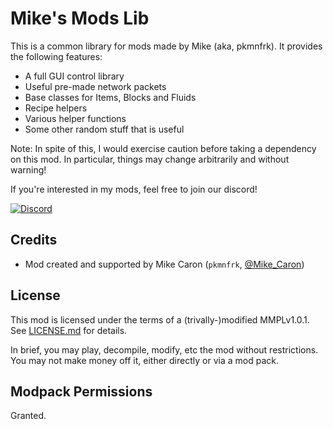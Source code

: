 # Mike's Mods Lib

This is a common library for mods made by Mike (aka, pkmnfrk). It provides the following features:

* A full GUI control library
* Useful pre-made network packets
* Base classes for Items, Blocks and Fluids
* Recipe helpers
* Various helper functions
* Some other random stuff that is useful

Note: In spite of this, I would exercise caution before taking a dependency on this mod. In particular, things may change arbitrarily and without warning!

If you're interested in my mods, feel free to join our discord!

[![Discord](https://img.shields.io/discord/501821606062981121.svg?style=plastic&logo=discord)](https://discord.gg/S254Nuh)


## Credits

 * Mod created and supported by Mike Caron (`pkmnfrk`, [@Mike_Caron](https://twitter.com/Mike_Caron))
 
## License

This mod is licensed under the terms of a (trivally-)modified MMPLv1.0.1. See [LICENSE.md](LICENSE.md) for details.

In brief, you may play, decompile, modify, etc the mod without restrictions. You may not make money off it, either
directly or via a mod pack.

## Modpack Permissions

Granted.